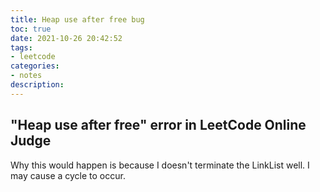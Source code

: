 ```yaml
---
title: Heap use after free bug
toc: true
date: 2021-10-26 20:42:52
tags:
- leetcode
categories:
- notes
description:
---
```


<!-- more -->
<!-- markdownlint-disable MD041 MD002--> 

## "Heap use after free" error in LeetCode Online Judge

Why this would happen is because I doesn't terminate the LinkList well. I may cause a cycle to occur. 